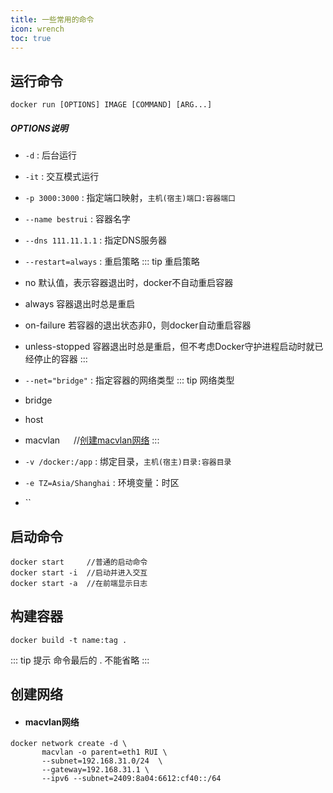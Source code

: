 ```yaml
---
title: 一些常用的命令
icon: wrench
toc: true
---
```

## 运行命令
```docker
docker run [OPTIONS] IMAGE [COMMAND] [ARG...]
```
#####  OPTIONS说明
- `-d` : 后台运行
- `-it` : 交互模式运行
- `-p 3000:3000` : 指定端口映射，`主机(宿主)端口:容器端口`
- `--name bestrui` : 容器名字
- `--dns 111.11.1.1` : 指定DNS服务器
- `--restart=always` : 重启策略
::: tip 重启策略
- no 默认值，表示容器退出时，docker不自动重启容器
- always 容器退出时总是重启
- on-failure 若容器的退出状态非0，则docker自动重启容器
- unless-stopped 容器退出时总是重启，但不考虑Docker守护进程启动时就已经停止的容器
:::
- `--net="bridge"` : 指定容器的网络类型
::: tip  网络类型
- bridge
- host
- macvlan   &emsp;    //[创建macvlan网络](config.md#macvlan网络)
:::

- `-v /docker:/app` : 绑定目录，`主机(宿主)目录:容器目录` 
- `-e TZ=Asia/Shanghai` : 环境变量：时区
- ``

## 启动命令
```docker
docker start     //普通的启动命令
docker start -i  //启动并进入交互
docker start -a  //在前端显示日志
```
## 构建容器
```docker
docker build -t name:tag .
```
::: tip 提示
命令最后的 . 不能省略
:::
## 创建网络
- #### macvlan网络
```docker
docker network create -d \
       macvlan -o parent=eth1 RUI \
       --subnet=192.168.31.0/24  \
       --gateway=192.168.31.1 \
       --ipv6 --subnet=2409:8a04:6612:cf40::/64
```
